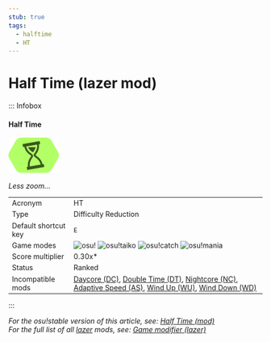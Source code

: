 ```yaml
---
stub: true
tags:
  - halftime
  - HT
---
```


# Half Time (lazer mod)

::: Infobox

<!-- lint ignore heading-increment -->

#### Half Time

![Half Time mod icon](/wiki/Gameplay/Game_modifier_(lazer)/img/mods/HT.png)

*Less zoom...*

|  |  |
| :-- | :-- |
| Acronym | HT |
| Type | Difficulty Reduction |
| Default shortcut key | `E` |
| Game modes | ![][osu!] ![][osu!taiko] ![][osu!catch] ![][osu!mania] |
| Score multiplier | 0.30x\* <!-- TODO --> |
| Status | Ranked |
| Incompatible mods | [Daycore (DC)](/wiki/Gameplay/Game_modifier/Daycore), [Double Time (DT)](/wiki/Gameplay/Game_modifier/Double_Time_(lazer)), [Nightcore (NC)](/wiki/Gameplay/Game_modifier/Nightcore_(lazer)), [Adaptive Speed (AS)](/wiki/Gameplay/Game_modifier/Adaptive_Speed), [Wind Up (WU)](/wiki/Gameplay/Game_modifier/Wind_Up), [Wind Down (WD)](/wiki/Gameplay/Game_modifier/Wind_Down) |

:::

*For the osu!stable version of this article, see: [Half Time (mod)](/wiki/Gameplay/Game_modifier/Half_Time)*\
*For the full list of all [lazer](/wiki/Client/Release_stream/Lazer) mods, see: [Game modifier (lazer)](/wiki/Gameplay/Game_modifier_(lazer))*

<!-- TODO description and settings -->

[osu!]: /wiki/shared/mode/osu.png "osu!"
[osu!taiko]: /wiki/shared/mode/taiko.png "osu!taiko"
[osu!catch]: /wiki/shared/mode/catch.png "osu!catch"
[osu!mania]: /wiki/shared/mode/mania.png "osu!mania"

